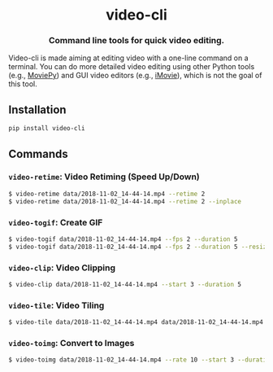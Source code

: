 <div align="center">
  <h1>video-cli</h1>
  <h3>Command line tools for quick video editing.</h3>
</div>


Video-cli is made aiming at editing video with a one-line
command on a terminal. You can do more detailed video editing using
other Python tools (e.g., [MoviePy](https://github.com/Zulko/moviepy))
and GUI video editors (e.g., [iMovie](https://www.apple.com/imovie/)),
which is not the goal of this tool.


## Installation

```bash
pip install video-cli
```


## Commands

### `video-retime`: **Video Retiming (Speed Up/Down)**

```bash
$ video-retime data/2018-11-02_14-44-14.mp4 --retime 2
$ video-retime data/2018-11-02_14-44-14.mp4 --retime 2 --inplace
```

### `video-togif`: **Create GIF**

```bash
$ video-togif data/2018-11-02_14-44-14.mp4 --fps 2 --duration 5
$ video-togif data/2018-11-02_14-44-14.mp4 --fps 2 --duration 5 --resize 0.5
```

### `video-clip`: **Video Clipping**

```bash
$ video-clip data/2018-11-02_14-44-14.mp4 --start 3 --duration 5
```

### `video-tile`: **Video Tiling**

```bash
$ video-tile data/2018-11-02_14-44-14.mp4 data/2018-11-02_14-44-14.mp4 --shape 1x2 -o tile.mp4
```

### `video-toimg`: **Convert to Images**

```bash
$ video-toimg data/2018-11-02_14-44-14.mp4 --rate 10 --start 3 --duration 10
```
